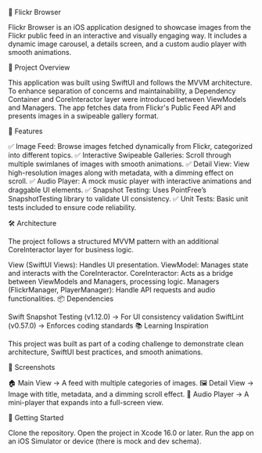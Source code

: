 📸 Flickr Browser

Flickr Browser is an iOS application designed to showcase images from the Flickr public feed in an interactive and visually engaging way. It includes a dynamic image carousel, a details screen, and a custom audio player with smooth animations.

🌟 Project Overview

This application was built using SwiftUI and follows the MVVM architecture. To enhance separation of concerns and maintainability, a Dependency Container and CoreInteractor layer were introduced between ViewModels and Managers. The app fetches data from Flickr's Public Feed API and presents images in a swipeable gallery format.

🎨 Features

✅ Image Feed: Browse images fetched dynamically from Flickr, categorized into different topics.
✅ Interactive Swipeable Galleries: Scroll through multiple swimlanes of images with smooth animations.
✅ Detail View: View high-resolution images along with metadata, with a dimming effect on scroll.
✅ Audio Player: A mock music player with interactive animations and draggable UI elements.
✅ Snapshot Testing: Uses PointFree’s SnapshotTesting library to validate UI consistency.
✅ Unit Tests: Basic unit tests included to ensure code reliability.

🛠️ Architecture

The project follows a structured MVVM pattern with an additional CoreInteractor layer for business logic.

View (SwiftUI Views): Handles UI presentation.
ViewModel: Manages state and interacts with the CoreInteractor.
CoreInteractor: Acts as a bridge between ViewModels and Managers, processing logic.
Managers (FlickrManager, PlayerManager): Handle API requests and audio functionalities.
📦 Dependencies

Swift Snapshot Testing (v1.12.0) → For UI consistency validation
SwiftLint (v0.57.0) → Enforces coding standards
📚 Learning Inspiration

This project was built as part of a coding challenge to demonstrate clean architecture, SwiftUI best practices, and smooth animations.

📸 Screenshots

🏠 Main View → A feed with multiple categories of images.
🖼️ Detail View → Image with title, metadata, and a dimming scroll effect.
🎵 Audio Player → A mini-player that expands into a full-screen view.

🚀 Getting Started

Clone the repository.
Open the project in Xcode 16.0 or later.
Run the app on an iOS Simulator or device (there is mock and dev schema).
